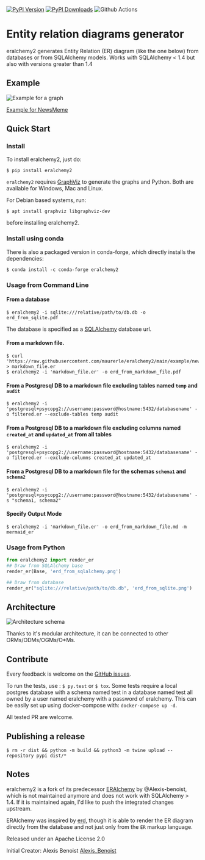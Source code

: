 
[![PyPI Version](https://img.shields.io/pypi/v/eralchemy2.svg)](
https://pypi.org/project/eralchemy2/)
[![PyPI Downloads](https://img.shields.io/pypi/dm/eralchemy2.svg)](
https://pypi.org/project/eralchemy2/)
![Github Actions](https://github.com/maurerle/eralchemy2/actions/workflows/python-app.yml/badge.svg)


# Entity relation diagrams generator

eralchemy2 generates Entity Relation (ER) diagram (like the one below) from databases or from SQLAlchemy models.
Works with SQLAlchemy < 1.4 but also with versions greater than 1.4

## Example

![Example for a graph](https://raw.githubusercontent.com/maurerle/eralchemy2/main/newsmeme.svg?raw=true "Example for NewsMeme")

[Example for NewsMeme](https://bitbucket.org/danjac/newsmeme)

## Quick Start

### Install
To install eralchemy2, just do:

    $ pip install eralchemy2

`eralchemy2` requires [GraphViz](http://www.graphviz.org/download) to generate the graphs and Python. Both are available for Windows, Mac and Linux.

For Debian based systems, run:

    $ apt install graphviz libgraphviz-dev

before installing eralchemy2.

### Install using conda

There is also a packaged version in conda-forge, which directly installs the dependencies:

    $ conda install -c conda-forge eralchemy2

### Usage from Command Line

#### From a database

    $ eralchemy2 -i sqlite:///relative/path/to/db.db -o erd_from_sqlite.pdf

The database is specified as a [SQLAlchemy](https://docs.sqlalchemy.org/en/20/core/engines.html#database-urls)
database url.

#### From a markdown file.

    $ curl 'https://raw.githubusercontent.com/maurerle/eralchemy2/main/example/newsmeme.er' > markdown_file.er
    $ eralchemy2 -i 'markdown_file.er' -o erd_from_markdown_file.pdf

#### From a Postgresql DB to a markdown file excluding tables named `temp` and `audit`

    $ eralchemy2 -i 'postgresql+psycopg2://username:password@hostname:5432/databasename' -o filtered.er --exclude-tables temp audit

#### From a Postgresql DB to a markdown file excluding columns named `created_at` and `updated_at` from all tables

    $ eralchemy2 -i 'postgresql+psycopg2://username:password@hostname:5432/databasename' -o filtered.er --exclude-columns created_at updated_at

#### From a Postgresql DB to a markdown file for the schemas `schema1` and `schema2`

    $ eralchemy2 -i 'postgresql+psycopg2://username:password@hostname:5432/databasename' -s "schema1, schema2"

#### Specify Output Mode

    $ eralchemy2 -i 'markdown_file.er' -o erd_from_markdown_file.md -m mermaid_er

### Usage from Python

```python
from eralchemy2 import render_er
## Draw from SQLAlchemy base
render_er(Base, 'erd_from_sqlalchemy.png')

## Draw from database
render_er("sqlite:///relative/path/to/db.db", 'erd_from_sqlite.png')
```

## Architecture
![Architecture schema](https://raw.githubusercontent.com/maurerle/eralchemy2/main/eralchemy_architecture.png?raw=true "Architecture schema")

Thanks to it's modular architecture, it can be connected to other ORMs/ODMs/OGMs/O*Ms.

## Contribute

Every feedback is welcome on the [GitHub issues](https://github.com/maurerle/eralchemy2/issues).

To run the tests, use : `$ py.test` or `$ tox`.
Some tests require a local postgres database with a schema named test in a database
named test all owned by a user named eralchemy with a password of eralchemy.
This can be easily set up using docker-compose with: `docker-compose up -d`.

All tested PR are welcome.

## Publishing a release

    $ rm -r dist && python -m build && python3 -m twine upload --repository pypi dist/*

## Notes

eralchemy2 is a fork of its predecessor [ERAlchemy](https://github.com/Alexis-benoist/eralchemy) by @Alexis-benoist, which is not maintained anymore and does not work with SQLAlchemy > 1.4.
If it is maintained again, I'd like to push the integrated changes upstream.

ERAlchemy was inspired by [erd](https://github.com/BurntSushi/erd), though it is able to render the ER diagram directly
from the database and not just only from the `ER` markup language.

Released under an Apache License 2.0

Initial Creator: Alexis Benoist [Alexis_Benoist](https://github.com/Alexis-benoist)
